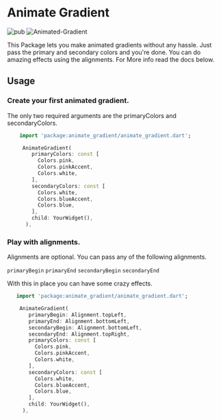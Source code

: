 # Animate Gradient
 ![pub](https://img.shields.io/badge/pub-v1.0.0-blue) ![Animated-Gradient](https://img.shields.io/badge/Animated--Gradient-passing-brightgreen)

 This Package lets you make animated gradients without any hassle. Just pass the primary and secondary colors and you're done.
 You can do amazing effects using the alignments. For More info read the docs below.

## Usage
### Create your first animated gradient.
 The only two required arguments are the primaryColors and secondaryColors.

```dart
    import 'package:animate_gradient/animate_gradient.dart';

     AnimateGradient(
        primaryColors: const [
          Colors.pink,
          Colors.pinkAccent,
          Colors.white,
        ],
        secondaryColors: const [
          Colors.white,
          Colors.blueAccent,
          Colors.blue,
        ],
        child: YourWidget(),
      ),
```

### Play with alignments.
 Alignments are optional. You can pass any of the following alignments.
 
 `primaryBegin`
 `primaryEnd`
 `secondaryBegin`
 `secondaryEnd`

 With this in place you can have some crazy effects.

 ```dart
    import 'package:animate_gradient/animate_gradient.dart';

     AnimateGradient(
        primaryBegin: Alignment.topLeft,
        primaryEnd: Alignment.bottomLeft,
        secondaryBegin: Alignment.bottomLeft,
        secondaryEnd: Alignment.topRight,
        primaryColors: const [
          Colors.pink,
          Colors.pinkAccent,
          Colors.white,
        ],
        secondaryColors: const [
          Colors.white,
          Colors.blueAccent,
          Colors.blue,
        ],
        child: YourWidget(),
      ),
```

